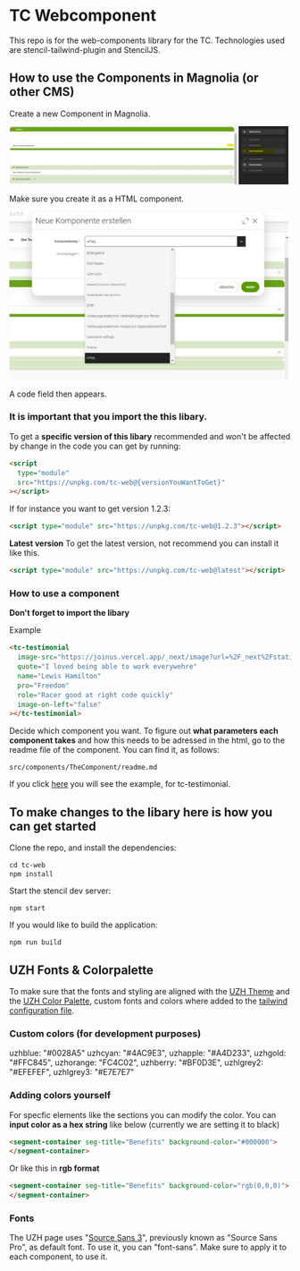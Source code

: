 # TC Webcomponent

This repo is for the web-components library for the TC. Technologies used are stencil-tailwind-plugin and StencilJS.

## How to use the Components in Magnolia (or other CMS)

Create a new Component in Magnolia.

<img src="ReadMeImages\Add_Component_Magnolia.png" alt="Adding a component in Magnolia" width="500"/>

Make sure you create it as a HTML component.

<img src="ReadMeImages\HTML_Select.png" alt="Make sure to select a HTML Component" width="500"/>

A code field then appears.

### It is important that you import the this libary.

To get a **specific version of this libary** recommended and won't be affected by change in the code you can get by running:

```html
<script
  type="module"
  src="https://unpkg.com/tc-web@{versionYouWantToGet}"
></script>
```

If for instance you want to get version 1.2.3:

```html
<script type="module" src="https://unpkg.com/tc-web@1.2.3"></script>
```

**Latest version**
To get the latest version, not recommend you can install it like this.

```html
<script type="module" src="https://unpkg.com/tc-web@latest"></script>
```

### How to use a component

**Don't forget to import the libary**

Example

```html
<tc-testimonial
  image-src="https://joinus.vercel.app/_next/image?url=%2F_next%2Fstatic%2Fmedia%2Fpascal.cd3140df.jpg&w=1920&q=75"
  quote="I loved being able to work everywehre"
  name="Lewis Hamilton"
  pro="Freedom"
  role="Racer good at right code quickly"
  image-on-left="false"
></tc-testimonial>
```

Decide which component you want.
To figure out **what parameters each component takes** and how this needs to be adressed in the html, go to the readme file of the component.
You can find it, as follows:

```
src/components/TheComponent/readme.md
```

If you click [here](src\components\tc-testimonial\readme.md) you will see the example, for tc-testimonial.

## To make changes to the libary here is how you can get started

Clone the repo, and install the dependencies:

```shell
cd tc-web
npm install
```

Start the stencil dev server:

```shell
npm start
```

If you would like to build the application:

```shell
npm run build
```

## UZH Fonts & Colorpalette

To make sure that the fonts and styling are aligned with the [UZH Theme](https://www.frontend.uzh.ch/style/current/)
and the [UZH Color Palette](https://www.cd.uzh.ch/de/elements.html#UZH-Farben), custom fonts and colors where added to the [tailwind configuration file](tailwind.config.js).

### Custom colors (for development purposes)

uzhblue: "#0028A5"
uzhcyan: "#4AC9E3",
uzhapple: "#A4D233",
uzhgold: "#FFC845",
uzhorange: "FC4C02",
uzhberry: "#BF0D3E",
uzhlgrey2: "#EFEFEF",
uzhlgrey3: "#E7E7E7"

### Adding colors yourself

For specfic elements like the sections you can modify the color.
You can **input color as a hex string** like below (currently we are setting it to black)

```html
<segment-container seg-title="Benefits" background-color="#000000">
</segment-container>
```

Or like this in **rgb format**

```html
<segment-container seg-title="Benefits" background-color="rgb(0,0,0)">
</segment-container>
```

### Fonts

The UZH page uses "[Source Sans 3](https://fonts.google.com/specimen/Source+Sans+3)", previously known as "Source Sans Pro", as default font.
To use it, you can "font-sans".
Make sure to apply it to each component, to use it.
